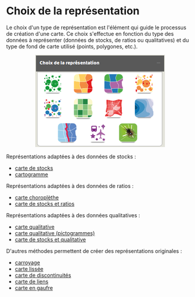 # Choix de la représentation



Le choix d'un type de représentation est l'élément qui guide le processus de création d'une carte. Ce choix s'effectue en fonction du type des données à représenter (données de stocks, de ratios ou qualitatives) et du type de fond de carte utilisé (points, polygones, etc.).

<p style="text-align: center;">
<img src="img/win_rep_fr.png" alt="Dialogue de choix de représentation"/>
</p>


Représentations adaptées à des données de stocks :
* [carte de stocks](./carto/propsmbol_fr.html)
* [cartogramme](./carto/cartogram_fr.html)

Représentations adaptées à des données de ratios :
* [carte choroplèthe](./carto/choro_fr.html)
* [carte de stocks et ratios](./carto/propsmbolchoro_fr.html)

Représentations adaptées à des données qualitatives :
* [carte qualitative](./carto/typo_fr.html)
* [carte qualitative (pictogrammes)](./carto/typosymbol_fr.html)
* [carte de stocks et qualitative](./carto/propsmboltypo_fr.html)

D'autres méthodes permettent de créer des représentations originales :
* [carroyage](./carto/grid_fr.html)
* [carte lissée](./carto/smooth_fr.html)
* [carte de discontinuités](./carto/discont_fr.html)
* [carte de liens](./carto/links_fr.html)
* [carte en gaufre](./carto/waffle_fr.html)
